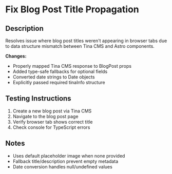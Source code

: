 # Fix Blog Post Title Propagation

## Description
Resolves issue where blog post titles weren't appearing in browser tabs due to data structure mismatch between Tina CMS and Astro components.

**Changes:**
- Properly mapped Tina CMS response to BlogPost props
- Added type-safe fallbacks for optional fields
- Converted date strings to Date objects
- Explicitly passed required tinaInfo structure

## Testing Instructions
1. Create a new blog post via Tina CMS
2. Navigate to the blog post page
3. Verify browser tab shows correct title
4. Check console for TypeScript errors

## Notes
- Uses default placeholder image when none provided
- Fallback title/description prevent empty metadata
- Date conversion handles null/undefined values